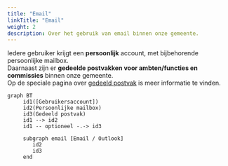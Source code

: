 ```yaml
---
title: "Email"   
linkTitle: "Email"   
weight: 2   
description: Over het gebruik van email binnen onze gemeente.
---
```


Iedere gebruiker krijgt een **persoonlijk** account, met bijbehorende persoonlijke mailbox.    
Daarnaast zijn er **gedeelde postvakken voor ambten/functies en commissies** binnen onze gemeente.    
Op de speciale pagina over [gedeeld postvak](./gedeeldpostvak) is meer informatie te vinden.

```mermaid
graph BT
     id1([Gebruikersaccount])
     id2(Persoonlijke mailbox)
     id3(Gedeeld postvak)
     id1 --> id2
     id1 -- optioneel -.-> id3
     
     subgraph email [Email / Outlook]
        id2
        id3
     end
    
```